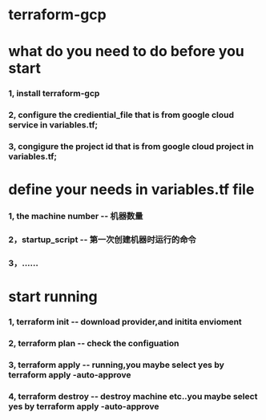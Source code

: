 # terraform-gcp


# what do you need to do before you start
### 1, install terraform-gcp
### 2, configure the crediential_file that is from google cloud service in variables.tf;
### 3, congigure the project id that is from google cloud project in variables.tf;

# define your needs in variables.tf file
### 1, the machine number -- 机器数量
### 2，startup_script -- 第一次创建机器时运行的命令
### 3，......

# start running
### 1, terraform init -- download provider,and initita envioment
### 2, terraform plan -- check the configuation
### 3, terraform apply -- running,you maybe select yes by terraform apply -auto-approve
### 4, terraform destroy -- destroy machine etc..you maybe select yes by terraform apply -auto-approve
